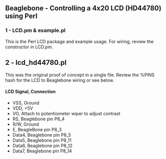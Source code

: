 ## Beaglebone - Controlling a 4x20 LCD (HD44780) using Perl

### 1 - LCD.pm & example.pl

This is the Perl LCD package and example usage.  For wiring, review the constructor in LCD.pm.


2 - lcd_hd44780.pl
-------------
This was the original proof of concept in a single file.  Review the %PINS hash for the LCD to 
Beaglebone wiring or see below. 

#### LCD Signal, Connection

* VSS, Ground
* VDD, +5V
* VO, Attach to potentiometer wiper to adjust contrast
* RS, Beaglebone pin P8_4
* R/W, Ground
* E, BeagleBone pin P8_3
* Data4, Beaglebone pin P8_5
* Data5, Beaglebone pin P8_11
* Data6, Beaglebone pin P8_12
* Data7, Beaglebone pin P8_14


